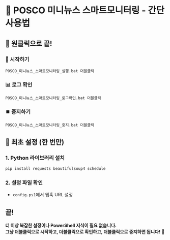 # 🐹 POSCO 미니뉴스 스마트모니터링 - 간단 사용법

## 🎯 원클릭으로 끝!

### **🚀 시작하기**
```
POSCO_미니뉴스_스마트모니터링_실행.bat 더블클릭
```

### **📊 로그 확인**
```
POSCO_미니뉴스_스마트모니터링_로그확인.bat 더블클릭
```

### **⏹️ 중지하기**
```
POSCO_미니뉴스_스마트모니터링_중지.bat 더블클릭
```

## 🔧 최초 설정 (한 번만)

### **1. Python 라이브러리 설치**
```cmd
pip install requests beautifulsoup4 schedule
```

### **2. 설정 파일 확인**
- `config.ps1`에서 웹훅 URL 설정

## 끝!

**더 이상 복잡한 설정이나 PowerShell 지식이 필요 없습니다.**  
**그냥 더블클릭으로 시작하고, 더블클릭으로 확인하고, 더블클릭으로 중지하면 됩니다!** 🎉